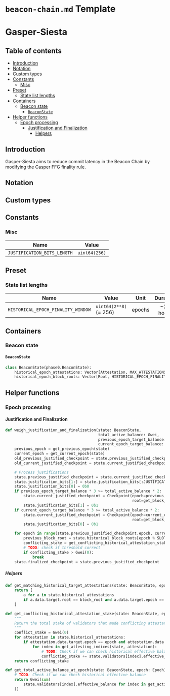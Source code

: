 # `beacon-chain.md` Template

# Gasper-Siesta

## Table of contents
<!-- TOC -->
<!-- START doctoc generated TOC please keep comment here to allow auto update -->
<!-- DON'T EDIT THIS SECTION, INSTEAD RE-RUN doctoc TO UPDATE -->

- [Introduction](#introduction)
- [Notation](#notation)
- [Custom types](#custom-types)
- [Constants](#constants)
  - [Misc](#misc)
- [Preset](#preset)
  - [State list lengths](#state-list-lengths)
- [Containers](#containers)
  - [Beacon state](#beacon-state)
    - [`BeaconState`](#beaconstate)
- [Helper functions](#helper-functions)
  - [Epoch processing](#epoch-processing)
    - [Justification and Finalization](#justification-and-finalization)
      - [Helpers](#helpers)

<!-- END doctoc generated TOC please keep comment here to allow auto update -->
<!-- /TOC -->



## Introduction
Gasper-Siesta aims to reduce commit latency in the Beacon Chain by modifying the Casper FFG finality rule.

## Notation

## Custom types

## Constants


### Misc

| Name | Value |
| - | - |
| `JUSTIFICATION_BITS_LENGTH` | `uint64(256)` |

## Preset


### State list lengths 
| Name | Value | Unit | Duration |
| - | - | :-: | :-: |
| `HISTORICAL_EPOCH_FINALITY_WINDOW` | `uint64(2**8)` (= 256) | epochs | ~27 hours |


## Containers

### Beacon state

#### `BeaconState`

```python
class BeaconState(phase0.BeaconState):
    historical_epoch_attestations: Vector[Attestation, MAX_ATTESTATIONS * HISTORICAL_EPOCH_FINALITY_WINDOW]
    historical_epoch_block_roots: Vector[Root, HISTORICAL_EPOCH_FINALITY_WINDOW]
```

## Helper functions


### Epoch processing

#### Justification and Finalization
```python
def weigh_justification_and_finalization(state: BeaconState,
                                         total_active_balance: Gwei,
                                         previous_epoch_target_balance: Gwei,
                                         current_epoch_target_balance: Gwei) -> None:
    previous_epoch = get_previous_epoch(state)
    current_epoch = get_current_epoch(state)
    old_previous_justified_checkpoint = state.previous_justified_checkpoint
    old_current_justified_checkpoint = state.current_justified_checkpoint

    # Process justifications
    state.previous_justified_checkpoint = state.current_justified_checkpoint
    state.justification_bits[1:] = state.justification_bits[:JUSTIFICATION_BITS_LENGTH - 1]
    state.justification_bits[0] = 0b0
    if previous_epoch_target_balance * 3 >= total_active_balance * 2:
        state.current_justified_checkpoint = Checkpoint(epoch=previous_epoch,
                                                        root=get_block_root(state, previous_epoch))
        state.justification_bits[1] = 0b1
    if current_epoch_target_balance * 3 >= total_active_balance * 2:
        state.current_justified_checkpoint = Checkpoint(epoch=current_epoch,
                                                        root=get_block_root(state, current_epoch))
        state.justification_bits[0] = 0b1

    for epoch in range(state.previous_justified_checkpoint.epoch, current_epoch):
        previous_block_root = state.historical_block_roots[epoch % SLOTS_PER_HISTORICAL_ROOT]
        conflicting_stake = get_conflicting_historical_attestation_stake(state, epoch, previous_block_root)
        # TODO: check if threshold correct
        if conflicting_stake > Gwei(0):
            break
    state.finalized_checkpoint = state.previous_justified_checkpoint
```

##### Helpers
```python
def get_matching_historical_target_attestations(state: BeaconState, epoch: Epoch, block_root: Root) -> Sequence[Attestation]:
    return [
        a for a in state.historical_attestations 
        if a.data.target.root == block_root and a.data.target.epoch == epoch
    ]
```

```python
def get_conflicting_historical_attestation_stake(state: BeaconState, epoch: Epoch, block_root: Root) -> Gwei:
    """
    Return the total stake of validators that made conflicting attestations for the given epoch and block root.
    """ 
    conflict_stake = Gwei(0)
    for attestation in state.historical_attestations:
        if attestation.data.target.epoch == epoch and attestation.data.target.root != block_root:
            for index in get_attesting_indices(state, attestation):
                # TODO: Check if we can check historical effective balance
                conflicting_stake += state.validators[index].effective_balance
    return conflicting_stake
```

```python
def get_total_active_balance_at_epoch(state: BeaconState, epoch: Epoch) -> Gwei:
    # TODO: Check if we can check historical effective balance
    return Gwei(sum(
        state.validators[index].effective_balance for index in get_active_validator_indices(state, epoch)
    ))
```


<!-- 
## Testing

*Note*: The function `initialize_beacon_state_from_eth1` is modified for pure <FORK_NAME> testing only.

```python
def initialize_beacon_state_from_eth1(eth1_block_hash: Hash32,
                                      eth1_timestamp: uint64,
                                      deposits: Sequence[Deposit],
                                      execution_payload_header: ExecutionPayloadHeader=ExecutionPayloadHeader()
                                      ) -> BeaconState:
    ...
``` 
-->
